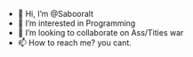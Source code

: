 - 👋 Hi, I’m @Sabooralt
- 👀 I’m interested in Programming
- 💞️ I’m looking to collaborate on Ass/Tities war
- 📫 How to reach me? you cant.

<!---
Sabooralt/Sabooralt is a ✨ special ✨ repository because its `README.md` (this file) appears on your GitHub profile.
You can click the Preview link to take a look at your changes.
--->
